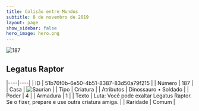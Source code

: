 ```yaml
---
title: Colisão entre Mundos
subtitle: 8 de novembro de 2019
layout: page
show_sidebar: false
hero_image: hero.png
---
```


![187](https://cdn.keyforgegame.com/media/card_front/pt/452_187_Q2PGRM7X9Q28_pt.png)

## Legatus Raptor

|----|----|
| ID | 51b76f0b-6e50-4b51-8387-83d50a79f215 |
| Número | 187 |
| Casa | ![Saurian](https://archonarcana.com/images/thumb/9/9e/Saurian_P.png/22px-Saurian_P.png "Sauro") |
| Tipo | Criatura |
| Atributos | Dinossauro • Soldado |
| Poder | 4 |
| Armadura | 1 |
| Texto | Luta: Você pode exaltar Legatus Raptor. Se o fizer, prepare e use outra criatura amiga. |
| Raridade | Comum |
